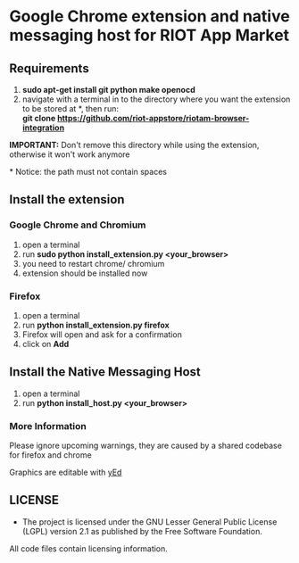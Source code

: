 # Google Chrome extension and native messaging host for RIOT App Market

## Requirements
1. **sudo apt-get install git python make openocd**
2. navigate with a terminal in to the directory where you want the extension to be stored at \*, then run:
   <br>**git clone https://github.com/riot-appstore/riotam-browser-integration**

**IMPORTANT:** Don't remove this directory while using the extension, otherwise it won't work anymore

\* Notice: the path must not contain spaces

## Install the extension

### Google Chrome and Chromium
1. open a terminal
2. run **sudo python install_extension.py <your_browser>**
3. you need to restart chrome/ chromium
4. extension should be installed now

### Firefox

1. open a terminal
2. run **python install_extension.py firefox**
3. Firefox will open and ask for a confirmation
4. click on **Add**

## Install the Native Messaging Host
1. open a terminal
2. run **python install_host.py <your_browser>**

### More Information
Please ignore upcoming warnings, they are caused by a shared codebase for firefox and chrome

Graphics are editable with [yEd](http://www.yworks.com/products/yed "http://www.yworks.com/products/yed")

## LICENSE
* The project is licensed under the GNU Lesser General Public License
  (LGPL) version 2.1 as published by the Free Software Foundation.

All code files contain licensing information.